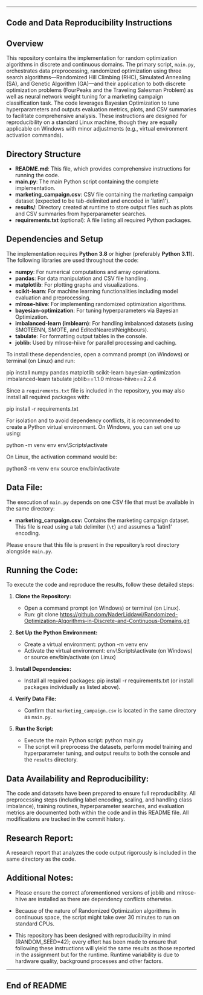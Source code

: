 ------------------------------------------
Code and Data Reproducibility Instructions
------------------------------------------


## Overview
This repository contains the implementation for random optimization algorithms in discrete and continuous domains. The primary script, `main.py`, orchestrates data preprocessing, randomized optimization using three search algorithms—Randomized Hill Climbing (RHC), Simulated Annealing (SA), and Genetic Algorithm (GA)—and their application to both discrete optimization problems (FourPeaks and the Traveling Salesman Problem) as well as neural network weight tuning for a marketing campaign classification task. The code leverages Bayesian Optimization to tune hyperparameters and outputs evaluation metrics, plots, and CSV summaries to facilitate comprehensive analysis. These instructions are designed for reproducibility on a standard Linux machine, though they are equally applicable on Windows with minor adjustments (e.g., virtual environment activation commands).


## Directory Structure
- **README.md**: This file, which provides comprehensive instructions for running the code.
- **main.py**: The main Python script containing the complete implementation.
- **marketing_campaign.csv**: CSV file containing the marketing campaign dataset (expected to be tab-delimited and encoded in 'latin1').
- **results/**: Directory created at runtime to store output files such as plots and CSV summaries from hyperparameter searches.
- **requirements.txt** (optional): A file listing all required Python packages.


## Dependencies and Setup
The implementation requires **Python 3.8** or higher (preferably **Python 3.11**). The following libraries are used throughout the code:
- **numpy**: For numerical computations and array operations.
- **pandas**: For data manipulation and CSV file handling.
- **matplotlib**: For plotting graphs and visualizations.
- **scikit-learn**: For machine learning functionalities including model evaluation and preprocessing.
- **mlrose-hiive**: For implementing randomized optimization algorithms.
- **bayesian-optimization**: For tuning hyperparameters via Bayesian Optimization.
- **imbalanced-learn (imblearn)**: For handling imbalanced datasets (using SMOTEENN, SMOTE, and EditedNearestNeighbours).
- **tabulate**: For formatting output tables in the console.
- **joblib**: Used by mlrose-hiive for parallel processing and caching.


To install these dependencies, open a command prompt (on Windows) or terminal (on Linux) and run:

pip install numpy pandas matplotlib scikit-learn bayesian-optimization imbalanced-learn tabulate joblib==1.1.0 mlrose-hiive==2.2.4


Since a `requirements.txt` file is included in the repository, you may also install all required packages with:

   pip install -r requirements.txt

For isolation and to avoid dependency conflicts, it is recommended to create a Python virtual environment. On Windows, you can set one up using:

   python -m venv env
   env\Scripts\activate

On Linux, the activation command would be:

   python3 -m venv env
   source env/bin/activate


Data File:
------------
The execution of `main.py` depends on one CSV file that must be available in the same directory:

   - **marketing_campaign.csv:** Contains the marketing campaign dataset. This file is read using a tab delimiter (`\t`) and assumes a 'latin1' encoding.
   
   
Please ensure that this file is present in the repository’s root directory alongside `main.py`.


Running the Code:
---------------------
To execute the code and reproduce the results, follow these detailed steps:

   1. **Clone the Repository:**
      - Open a command prompt (on Windows) or terminal (on Linux).
      - Run:
            git clone https://github.com/NaderLiddawi/Randomized-Optimization-Algorithms-in-Discrete-and-Continuous-Domains.git

   2. **Set Up the Python Environment:**
      - Create a virtual environment:
            python -m venv env
      - Activate the virtual environment:
            env\Scripts\activate   (on Windows)
         or
            source env/bin/activate   (on Linux)

   3. **Install Dependencies:**
      - Install all required packages:
            pip install -r requirements.txt
         (or install packages individually as listed above).

   4. **Verify Data File:**
      - Confirm that `marketing_campaign.csv` is located in the same directory as `main.py`.

   5. **Run the Script:**
      - Execute the main Python script:
            python main.py
      - The script will preprocess the datasets, perform model training and hyperparameter tuning, and output results to both the console and the `results` directory. 




Data Availability and Reproducibility:
-------------------------------------------
The code and datasets have been prepared to ensure full reproducibility. All preprocessing steps (including label encoding, scaling, and handling class imbalance), training routines, hyperparameter searches, and evaluation metrics are documented both within the code and in this README file. All modifications are tracked in the commit history.


Research Report:
---------------------------------------------------
A research report that analyzes the code output rigorously is included in the same directory as the code. 
   

Additional Notes:
--------------------

- Please ensure the correct aforementioned versions of joblib and mlrose-hiive are installed as there are dependency conflicts otherwise.

- Because of the nature of Randomized Optimization algorithms in continuous space, the script might take over 30 minutes to run on standard CPUs.
 
- This repository has been designed with reproducibility in mind (RANDOM_SEED=42); every effort has been made to ensure that following these instructions will yield the same results as those reported in the assignment but for the runtime. Runtime variability is due to hardware quality, background processes and other factors. 


-------------
End of README
-------------
